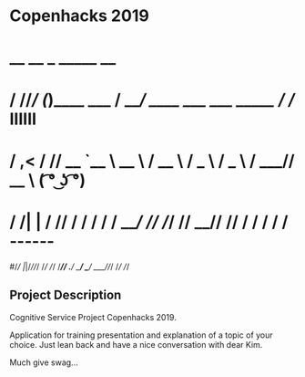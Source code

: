 # Copenhacks 2019

#    __ __  _               _____                           __  
#   / //_/ (_)____ ___     / ___/ ____   ___   ___   _____ / /_      IIIIII
#  / ,<   / // __ `__ \    \__ \ / __ \ / _ \ / _ \ / ___// __ \    ( ͡° ͜ʖ ͡°)
# / /| | / // / / / / /   ___/ // /_/ //  __//  __// /__ / / / /     ------
#/_/ |_|/_//_/ /_/ /_/   /____// .___/ \___/ \___/ \___//_/ /_/ 
                             /_/                               

## Project Description
Cognitive Service Project Copenhacks 2019.

Application for training presentation and explanation of a topic of your choice.
Just lean back and have a nice conversation with dear Kim.


Much give swag...
